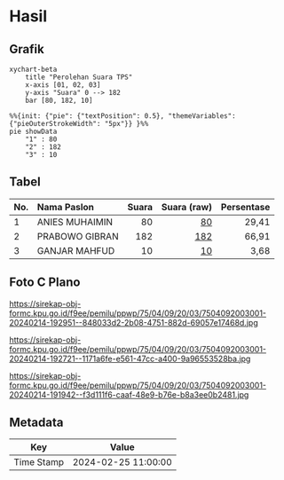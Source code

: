 # Hasil

## Grafik

```mermaid
xychart-beta
    title "Perolehan Suara TPS"
    x-axis [01, 02, 03]
    y-axis "Suara" 0 --> 182
    bar [80, 182, 10]
```

```mermaid
%%{init: {"pie": {"textPosition": 0.5}, "themeVariables": {"pieOuterStrokeWidth": "5px"}} }%%
pie showData
    "1" : 80
    "2" : 182
    "3" : 10
```

## Tabel

| No. | Nama Paslon    | Suara | Suara (raw) | Persentase |
|:--- |:-------------- | -----:| -----------:| ----------:|
| 1   | ANIES MUHAIMIN | 80    | [80][p-1]   | 29,41      |
| 2   | PRABOWO GIBRAN | 182   | [182][p-2]  | 66,91      |
| 3   | GANJAR MAHFUD  | 10    | [10][p-3]   | 3,68       |


[p-1]: https://github.com/gigit-pemilu/pemilu-2024-75-gorontalo/blob/main/pilpres/hitung-suara/sub/75-gorontalo/sub/04-pohuwato/sub/09-buntulia/sub/2003-taluduyunu/sub/001-tps/sub/paslon-1.txt
[p-2]: https://github.com/gigit-pemilu/pemilu-2024-75-gorontalo/blob/main/pilpres/hitung-suara/sub/75-gorontalo/sub/04-pohuwato/sub/09-buntulia/sub/2003-taluduyunu/sub/001-tps/sub/paslon-2.txt
[p-3]: https://github.com/gigit-pemilu/pemilu-2024-75-gorontalo/blob/main/pilpres/hitung-suara/sub/75-gorontalo/sub/04-pohuwato/sub/09-buntulia/sub/2003-taluduyunu/sub/001-tps/sub/paslon-3.txt

## Foto C Plano

https://sirekap-obj-formc.kpu.go.id/f9ee/pemilu/ppwp/75/04/09/20/03/7504092003001-20240214-192951--848033d2-2b08-4751-882d-69057e17468d.jpg

https://sirekap-obj-formc.kpu.go.id/f9ee/pemilu/ppwp/75/04/09/20/03/7504092003001-20240214-192721--1171a6fe-e561-47cc-a400-9a96553528ba.jpg

https://sirekap-obj-formc.kpu.go.id/f9ee/pemilu/ppwp/75/04/09/20/03/7504092003001-20240214-191942--f3d111f6-caaf-48e9-b76e-b8a3ee0b2481.jpg


## Metadata

| Key        | Value               |
| ---------- | ------------------- |
| Time Stamp | 2024-02-25 11:00:00 |



